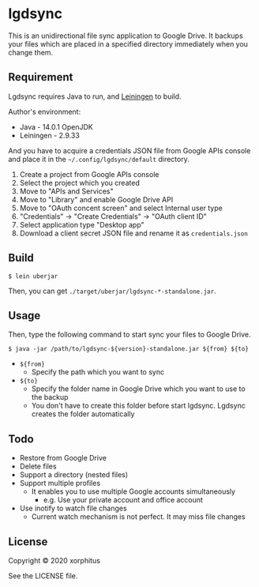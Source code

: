 # lgdsync
This is an unidirectional file sync application to Google Drive. It backups your files which are placed in a specified directory immediately when you change them.

## Requirement
Lgdsync requires Java to run, and [Leiningen](https://github.com/technomancy/leiningen) to build.

Author's environment:

* Java - 14.0.1 OpenJDK
* Leiningen - 2.9.33

And you have to acquire a credentials JSON file from Google APIs console and place it in the `~/.config/lgdsync/default` directory.

1. Create a project from Google APIs console
1. Select the project which you created
1. Move to "APIs and Services"
1. Move to "Library" and enable Google Drive API
1. Move to "OAuth concent screen" and select Internal user type
1. "Credentials" -> "Create Credentials" -> "OAuth client ID"
1. Select application type "Desktop app"
1. Download a client secret JSON file and rename it as `credentials.json`

## Build

    $ lein uberjar

Then, you can get `./target/uberjar/lgdsync-*-standalone.jar`.

## Usage

Then, type the following command to start sync your files to Google Drive.

    $ java -jar /path/to/lgdsync-${version}-standalone.jar ${from} ${to}

* `${from}`
  * Specify the path which you want to sync
* `${to}`
  * Specify the folder name in Google Drive which you want to use to the backup
  * You don't have to create this folder before start lgdsync. Lgdsync creates the folder automatically

## Todo

* Restore from Google Drive
* Delete files
* Support a directory (nested files)
* Support multiple profiles
  * It enables you to use multiple Google accounts simultaneously
    * e.g. Use your private account and office account
* Use inotify to watch file changes
  * Current watch mechanism is not perfect. It may miss file changes

## License
Copyright © 2020 xorphitus

See the LICENSE file.
